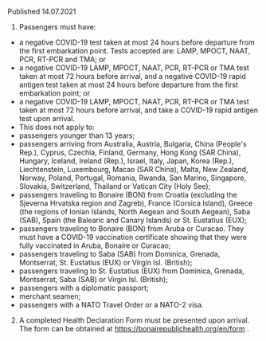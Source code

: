 Published 14.07.2021
1. Passengers must have:
- a negative COVID-19 test taken at most 24 hours before departure from the first embarkation point. Tests accepted are: LAMP, MPOCT, NAAT, PCR, RT-PCR and TMA; or
- a negative COVID-19 LAMP, MPOCT, NAAT, PCR, RT-PCR or TMA test taken at most 72 hours before arrival, and a negative COVID-19 rapid antigen test taken at most 24 hours before departure from the first embarkation point; or
- a negative COVID-19 LAMP, MPOCT, NAAT, PCR, RT-PCR or TMA test taken at most 72 hours before arrival, and take a COVID-19 rapid antigen test upon arrival.
- This does not apply to:
- passengers younger than 13 years;
- passengers arriving from Australia, Austria, Bulgaria, China (People's Rep.), Cyprus, Czechia, Finland, Germany, Hong Kong (SAR China), Hungary, Iceland, Ireland (Rep.), Israel, Italy, Japan, Korea (Rep.), Liechtenstein, Luxembourg, Macao (SAR China), Malta, New Zealand, Norway, Poland, Portugal, Romania, Rwanda, San Marino, Singapore, Slovakia, Switzerland, Thailand or Vatican City (Holy See);
- passengers traveling to Bonaire (BON) from Croatia (excluding the Sjeverna Hrvatska region and Zagreb), France (Corsica Island), Greece (the regions of Ionian Islands, North Aegean and South Aegean), Saba (SAB), Spain (the Balearic and Canary Islands) or St. Eustatius (EUX);
- passengers traveling to Bonaire (BON) from Aruba or Curacao. They must have a COVID-19 vaccination certificate showing that they were fully vaccinated in Aruba, Bonaire or Curacao;
- passengers traveling to Saba (SAB) from Dominica, Grenada, Montserrat, St. Eustatius (EUX) or Virgin Isl. (British);
- passengers traveling to St. Eustatius (EUX) from Dominica, Grenada, Montserrat, Saba (SAB) or Virgin Isl. (British);
- passengers with a diplomatic passport;
- merchant seamen;
- passengers with a NATO Travel Order or a NATO-2 visa.
2. A completed Health Declaration Form must be presented upon arrival. The form can be obtained at <a href="https://bonairepublichealth.org/en/form">https://bonairepublichealth.org/en/form</a> .

